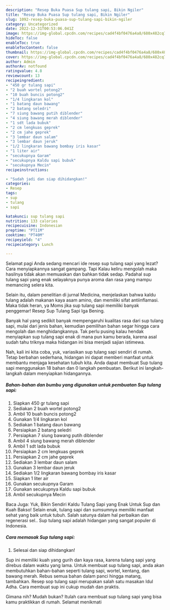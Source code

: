 ```yaml
---
description: "Resep Buka Puasa Sup tulang sapi, Bikin Ngiler"
title: "Resep Buka Puasa Sup tulang sapi, Bikin Ngiler"
slug: 1092-resep-buka-puasa-sup-tulang-sapi-bikin-ngiler
category: Uncategorized
date: 2022-12-31T00:53:06.041Z
image: https://img-global.cpcdn.com/recipes/cad4f4bf0476a4a8/680x482cq70/sup-tulang-sapi-foto-resep-utama.jpg
hideToc: false
enableToc: true
enableTocContent: false
thumbnail: https://img-global.cpcdn.com/recipes/cad4f4bf0476a4a8/680x482cq70/sup-tulang-sapi-foto-resep-utama.jpg
cover: https://img-global.cpcdn.com/recipes/cad4f4bf0476a4a8/680x482cq70/sup-tulang-sapi-foto-resep-utama.jpg
author: Admin
authorAv: notfound
ratingvalue: 4.8
reviewcount: 13
recipeingredient:
- "450 gr tulang sapi"
- "2 buah wortel potong2"
- "10 buah buncis potong2"
- "1/4 lingkaran kol"
- "1 batang daun bawang"
- "2 batang seledri"
- "7 siung bawang putih diblender"
- "4 siung bawang merah diblender"
- "1 sdt lada bubuk"
- "2 cm lengkuas geprek"
- "2 cm jahe geprek"
- "3 lembar daun salam"
- "3 lembar daun jeruk"
- "1/2 lingkaran bawang bombay iris kasar"
- "1 liter air"
- "secukupnya Garam"
- "secukupnya Kaldu sapi bubuk"
- "secukupnya Mecin"
recipeinstructions:

- "Sudah jadi dan siap dihidangkan!"
categories:
- Resep
tags:
- sup
- tulang
- sapi

katakunci: sup tulang sapi 
nutrition: 133 calories
recipecuisine: Indonesian
preptime: "PT11M"
cooktime: "PT40M"
recipeyield: "4"
recipecategory: Lunch

---
```



Selamat pagi Anda sedang mencari ide resep sup tulang sapi yang lezat? Cara menyiapkannya sangat gampang. Tapi Kalau keliru mengolah maka hasilnya tidak akan memuaskan dan bahkan tidak sedap. Padahal sup tulang sapi yang enak selayaknya punya aroma dan rasa yang mampu memancing selera kita.


Selain itu, dalam penelitian di jurnal Medicina, menjelaskan bahwa kaldu tulang adalah makanan kaya asam amino, dan memiliki sifat antiinflamasi. Maka tidak heran, ya Moms jika sup tulang sapi memiliki banyak penggemar! Resep Sup Tulang Sapi Iga Bening.

Banyak hal yang sedikit banyak mempengaruhi kualitas rasa dari sup tulang sapi, mulai dari jenis bahan, kemudian pemilihan bahan segar hingga cara mengolah dan menghidangkannya. Tak perlu pusing kalau hendak menyiapkan sup tulang sapi enak di mana pun kamu berada, karena asal sudah tahu triknya maka hidangan ini bisa menjadi sajian istimewa.


Nah, kali ini kita coba, yuk, variasikan sup tulang sapi sendiri di rumah. Tetap berbahan sederhana, hidangan ini dapat memberi manfaat untuk membantu menjaga kesehatan tubuh kita. Anda dapat membuat Sup tulang sapi menggunakan 18 bahan dan 0 langkah pembuatan. Berikut ini langkah-langkah dalam menyiapkan hidangannya.

<!--inarticleads1-->

##### Bahan-bahan dan bumbu yang digunakan untuk pembuatan Sup tulang sapi:

1. Siapkan 450 gr tulang sapi
1. Sediakan 2 buah wortel potong2
1. Ambil 10 buah buncis potong2
1. Gunakan 1/4 lingkaran kol
1. Sediakan 1 batang daun bawang
1. Persiapkan 2 batang seledri
1. Persiapkan 7 siung bawang putih diblender
1. Ambil 4 siung bawang merah diblender
1. Ambil 1 sdt lada bubuk
1. Persiapkan 2 cm lengkuas geprek
1. Persiapkan 2 cm jahe geprek
1. Sediakan 3 lembar daun salam
1. Gunakan 3 lembar daun jeruk
1. Sediakan 1/2 lingkaran bawang bombay iris kasar
1. Siapkan 1 liter air
1. Gunakan secukupnya Garam
1. Gunakan secukupnya Kaldu sapi bubuk
1. Ambil secukupnya Mecin


Baca Juga: Yuk, Bikin Sendiri Kaldu Tulang Sapi yang Enak Untuk Sup dan Kuah Bakso! Selain enak, tulang sapi dan sumsumnya memiliki manfaat sehat yang baik untuk tubuh. Salah satunya dalam hal perbaikan dan regenerasi sel.. Sup tulang sapi adalah hidangan yang sangat populer di Indonesia. 

<!--inarticleads2-->

##### Cara memasak Sup tulang sapi:


1. Selesai dan siap dihidangkan!

Sup ini memiliki kuah yang gurih dan kaya rasa, karena tulang sapi yang direbus dalam waktu yang lama. Untuk membuat sup tulang sapi, anda akan membutuhkan bahan-bahan seperti tulang sapi, wortel, kentang, dan bawang merah. Rebus semua bahan dalam panci hingga matang, tambahkan. Resep sop tulang sapi merupakan salah satu masakan Idul Adha. Cara membuat sup ini cukup mudah dan praktis. 

Gimana nih? Mudah bukan? Itulah cara membuat sup tulang sapi yang bisa kamu praktikkan di rumah. Selamat menikmati
